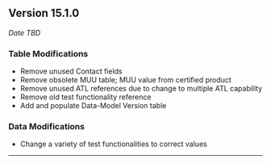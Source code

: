 
## Version 15.1.0
_Date TBD_

### Table Modifications
* Remove unused Contact fields
* Remove obsolete MUU table; MUU value from certified product
* Remove unused ATL references due to change to multiple ATL capability
* Remove old test functionality reference
* Add and populate Data-Model Version table

### Data Modifications
* Change a variety of test functionalities to correct values

---
